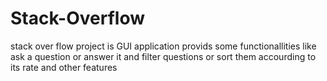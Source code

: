 # Stack-Overflow
stack over flow project is GUI application provids some functionallities like ask a question or answer it and filter questions or sort them accourding to its rate and other features

